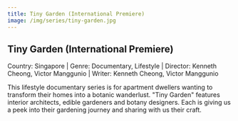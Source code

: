 ```yaml
---
title: Tiny Garden (International Premiere)
image: /img/series/tiny-garden.jpg
---
```


## Tiny Garden (International Premiere)
Country: Singapore | Genre: Documentary, Lifestyle | Director: Kenneth Cheong, Victor Manggunio | Writer: Kenneth Cheong, Victor Manggunio 

This lifestyle documentary series is for apartment dwellers wanting to transform their homes into a botanic wanderlust. "Tiny Garden" features interior architects, edible gardeners and botany designers. Each is giving us a peek into their gardening journey and sharing with us their craft.